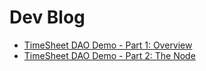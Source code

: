 # Dev Blog

* [TimeSheet DAO Demo - Part 1: Overview](timesheet_dapp_part1.md)
* [TimeSheet DAO Demo - Part 2: The Node](timesheet_dapp_part2.md)